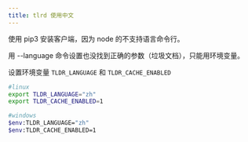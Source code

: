 ```yaml
---
title: tlrd 使用中文
---
```


使用 pip3 安装客户端，因为 node 的不支持语言命令行。

用 --language 命令设置也没找到正确的参数（垃圾文档），只能用环境变量。

设置环境变量 `TLDR_LANGUAGE` 和 `TLDR_CACHE_ENABLED`

```bash
#linux
export TLDR_LANGUAGE="zh"
export TLDR_CACHE_ENABLED=1

#windows
$env:TLDR_LANGUAGE="zh"
$env:TLDR_CACHE_ENABLED=1
```

